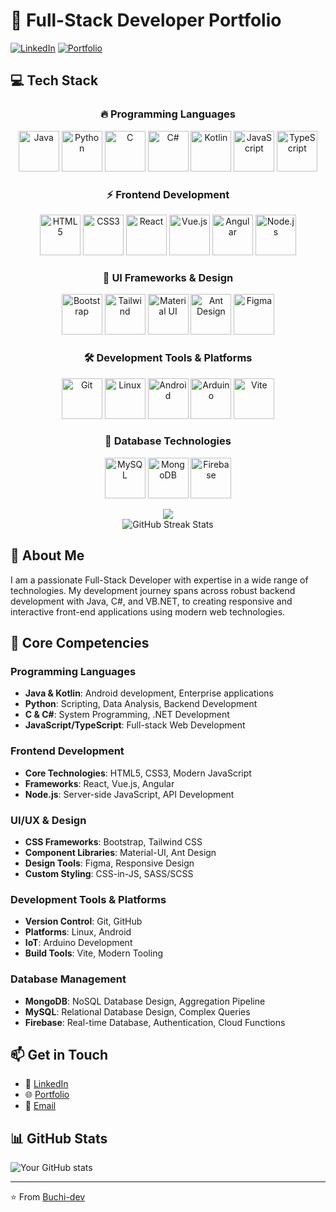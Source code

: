 # 🚀 Full-Stack Developer Portfolio

[![LinkedIn](https://img.shields.io/badge/LinkedIn-Connect-blue)](Your-LinkedIn-URL)
[![Portfolio](https://img.shields.io/badge/Portfolio-Visit-green)](Your-Portfolio-URL)

## 💻 Tech Stack

<div align="center">

### 🔥 Programming Languages
<p align="center">
  <img src="https://cdn.jsdelivr.net/gh/devicons/devicon/icons/java/java-original.svg" alt="Java" width="65" height="65" />
  <img src="https://cdn.jsdelivr.net/gh/devicons/devicon/icons/python/python-original.svg" alt="Python" width="65" height="65" />
  <img src="https://cdn.jsdelivr.net/gh/devicons/devicon/icons/c/c-original.svg" alt="C" width="65" height="65" />
  <img src="https://cdn.jsdelivr.net/gh/devicons/devicon/icons/csharp/csharp-original.svg" alt="C#" width="65" height="65" />
  <img src="https://cdn.jsdelivr.net/gh/devicons/devicon/icons/kotlin/kotlin-original.svg" alt="Kotlin" width="65" height="65" />
  <img src="https://cdn.jsdelivr.net/gh/devicons/devicon/icons/javascript/javascript-original.svg" alt="JavaScript" width="65" height="65" />
  <img src="https://cdn.jsdelivr.net/gh/devicons/devicon/icons/typescript/typescript-original.svg" alt="TypeScript" width="65" height="65" />
</p>

### ⚡ Frontend Development
<p align="center">
  <img src="https://cdn.jsdelivr.net/gh/devicons/devicon/icons/html5/html5-original.svg" alt="HTML5" width="65" height="65" />
  <img src="https://cdn.jsdelivr.net/gh/devicons/devicon/icons/css3/css3-original.svg" alt="CSS3" width="65" height="65" />
  <img src="https://cdn.jsdelivr.net/gh/devicons/devicon/icons/react/react-original.svg" alt="React" width="65" height="65" />
  <img src="https://cdn.jsdelivr.net/gh/devicons/devicon/icons/vuejs/vuejs-original.svg" alt="Vue.js" width="65" height="65" />
  <img src="https://cdn.jsdelivr.net/gh/devicons/devicon/icons/angular/angular-original.svg" alt="Angular" width="65" height="65" />
  <img src="https://cdn.jsdelivr.net/gh/devicons/devicon/icons/nodejs/nodejs-original.svg" alt="Node.js" width="65" height="65" />
</p>

### 🎨 UI Frameworks & Design
<p align="center">
  <img src="https://cdn.jsdelivr.net/gh/devicons/devicon/icons/bootstrap/bootstrap-original.svg" alt="Bootstrap" width="65" height="65" />
  <img src="https://cdn.jsdelivr.net/gh/devicons/devicon/icons/tailwindcss/tailwindcss-plain.svg" alt="Tailwind" width="65" height="65" />
  <img src="https://cdn.jsdelivr.net/gh/devicons/devicon/icons/materialui/materialui-original.svg" alt="Material UI" width="65" height="65" />
  <img src="https://gw.alipayobjects.com/zos/rmsportal/KDpgvguMpGfqaHPjicRK.svg" alt="Ant Design" width="65" height="65" />
  <img src="https://cdn.jsdelivr.net/gh/devicons/devicon/icons/figma/figma-original.svg" alt="Figma" width="65" height="65" />
</p>

### 🛠 Development Tools & Platforms
<p align="center">
  <img src="https://cdn.jsdelivr.net/gh/devicons/devicon/icons/git/git-original.svg" alt="Git" width="65" height="65" />
  <img src="https://cdn.jsdelivr.net/gh/devicons/devicon/icons/linux/linux-original.svg" alt="Linux" width="65" height="65" />
  <img src="https://cdn.jsdelivr.net/gh/devicons/devicon/icons/android/android-original.svg" alt="Android" width="65" height="65" />
  <img src="https://cdn.jsdelivr.net/gh/devicons/devicon/icons/arduino/arduino-original.svg" alt="Arduino" width="65" height="65" />
  <img src="https://cdn.jsdelivr.net/gh/devicons/devicon/icons/vitejs/vitejs-original.svg" alt="Vite" width="65" height="65" />
</p>

### 🌟 Database Technologies
<p align="center">
  <img src="https://cdn.jsdelivr.net/gh/devicons/devicon/icons/mysql/mysql-original.svg" alt="MySQL" width="65" height="65" />
  <img src="https://cdn.jsdelivr.net/gh/devicons/devicon/icons/mongodb/mongodb-original.svg" alt="MongoDB" width="65" height="65" />
  <img src="https://cdn.jsdelivr.net/gh/devicons/devicon/icons/firebase/firebase-plain.svg" alt="Firebase" width="65" height="65" />
</p>

</div>

<!-- Contribution Snake -->
<div align="center">
  <img src="https://raw.githubusercontent.com/Buchi-dev/Buchi-dev/output/github-contribution-grid-snake.svg" />
</div>

<div align="center">
  <img src="https://github-readme-streak-stats.herokuapp.com/?user=Buchi-dev&theme=radical" alt="GitHub Streak Stats" />
</div>

## 🌟 About Me
I am a passionate Full-Stack Developer with expertise in a wide range of technologies. My development journey spans across robust backend development with Java, C#, and VB.NET, to creating responsive and interactive front-end applications using modern web technologies.

## 💪 Core Competencies

### Programming Languages
- **Java & Kotlin**: Android development, Enterprise applications
- **Python**: Scripting, Data Analysis, Backend Development
- **C & C#**: System Programming, .NET Development
- **JavaScript/TypeScript**: Full-stack Web Development

### Frontend Development
- **Core Technologies**: HTML5, CSS3, Modern JavaScript
- **Frameworks**: React, Vue.js, Angular
- **Node.js**: Server-side JavaScript, API Development

### UI/UX & Design
- **CSS Frameworks**: Bootstrap, Tailwind CSS
- **Component Libraries**: Material-UI, Ant Design
- **Design Tools**: Figma, Responsive Design
- **Custom Styling**: CSS-in-JS, SASS/SCSS

### Development Tools & Platforms
- **Version Control**: Git, GitHub
- **Platforms**: Linux, Android
- **IoT**: Arduino Development
- **Build Tools**: Vite, Modern Tooling

### Database Management
- **MongoDB**: NoSQL Database Design, Aggregation Pipeline
- **MySQL**: Relational Database Design, Complex Queries
- **Firebase**: Real-time Database, Authentication, Cloud Functions

## 📫 Get in Touch
- 💼 [LinkedIn](Your-LinkedIn-URL)
- 🌐 [Portfolio](Your-Portfolio-URL)
- 📧 [Email](mailto:your.email@example.com)

## 📊 GitHub Stats
![Your GitHub stats](https://github-readme-stats.vercel.app/api?username=Buchi-dev&show_icons=true&theme=radical)

---
⭐️ From [Buchi-dev](https://github.com/Buchi-dev)
